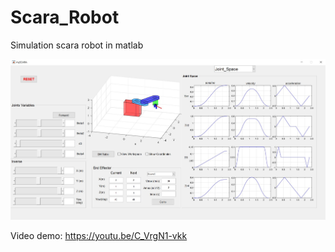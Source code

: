 # Scara_Robot
Simulation scara robot in matlab

![Alt text](myScara.jpg)

Video demo: https://youtu.be/C_VrgN1-vkk